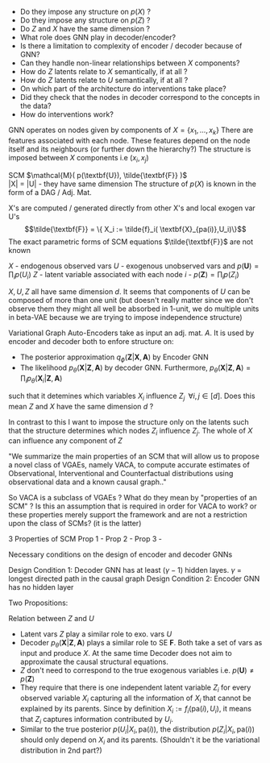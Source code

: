 
- Do they impose any structure on $p(X)$ ?
- Do they impose any structure on $p(Z)$ ?
- Do $Z$ and $X$ have the same dimension ?
- What role does GNN play in decoder/encoder?
- Is there a limitation to complexity of encoder / decoder because of GNN?
- Can they handle non-linear relationships between $X$ components?
- How do $Z$ latents relate to $X$ semantically, if at all ?
- How do $Z$ latents relate to $U$ semantically, if at all ?
- On which part of the architecture do interventions take place?
- Did they check that the nodes in decoder correspond to the concepts in the data? 
- How do interventions work?

GNN operates on nodes given by components of $X = \{x_1, \ldots, x_k\}$
There are features associated with each node. These features depend on the node itself and its neighbours (or further down the hierarchy?)
The structure is imposed between $X$ components i.e $(x_i, x_j)$

SCM $\mathcal{M}( p(\textbf{U}), \tilde{\textbf{F}} )$    
|X| = |U| - they have same dimension
The structure of $p(X)$ is known in the form of a DAG / Adj. Mat.

X's are computed / generated directly from other X's and local exogen var U's
$$\tilde{\textbf{F}} = \{ X_i := \tilde{f}_i( \textbf{X}_{pa(i)},U_i)\}$$ The exact parametric forms of SCM equations $\tilde{\textbf{F}}$ are not known

$X$ - endogenous observed vars
$U$ - exogenous unobserved vars and $p(\textbf{U}) = \prod_i p(U_i)$
$Z$ - latent variable associated with each node $i$ -  $p(\textbf{Z}) = \prod_i p(Z_i)$

$X, U, Z$ all have same dimension $d$. It seems that components of $U$ can be composed of more than one unit (but doesn't really matter since we don't observe them they might all well be absorbed in 1-unit, we do multiple units in beta-VAE because we are trying to impose independence structure) 


Variational Graph Auto-Encoders take as input an adj. mat. $A$. It is used by encoder and decoder both to enfore structure on:
- The posterior approximation $q_\phi(\textbf{Z}|\textbf{X},\textbf{A})$ by Encoder GNN
- The likelihood $p_\theta(\textbf{X}|\textbf{Z},\textbf{A})$ by decoder GNN. Furthermore, $p_\theta(\textbf{X}|\textbf{Z},\textbf{A}) = \prod_i p_\theta(\textbf{X}_i|\textbf{Z},\textbf{A})$

such that it detemines which variables $X_i$ influence $Z_j \;\;\forall i,j \in [d]$. Does this mean $Z$ and $X$ have the same dimension $d$ ?

In contrast to this I want to impose the structure only on the latents such that the structure determines which nodes $Z_i$ influence $Z_j$. The whole of $X$ can influence any component of $Z$

"We summarize the main properties of an SCM that will allow us to propose a novel class of VGAEs, namely VACA, to compute accurate estimates of Observational, Interventional and Counterfactual distributions using observational data and a known causal graph.."

So VACA is a subclass of VGAEs ?
What do they mean by "properties of an SCM" ? Is this an assumption that is required in order for VACA to work? or these properties merely support the framework and are not a restriction upon the class of SCMs? (it is the latter)

3 Properties of SCM
Prop 1 - 
Prop 2 - 
Prop 3 - 

Necessary conditions on the design of encoder and decoder GNNs

Design Condition 1: Decoder GNN has at least $(\gamma - 1)$ hidden layes. $\gamma$ = longest directed path in the causal graph
Design Condition 2: Encoder GNN has no hidden layer

Two Propositions:


Relation between $Z$ and $U$

- Latent vars $Z$ play a similar role to exo. vars $U$
- Decoder $p_\theta(\textbf{X}|\textbf{Z},\textbf{A})$  plays a similar role to SE $\textbf{F}$. Both take a set of vars as input and produce $X$. At the same time Decoder does not aim to approximate the causal structural equations.
- $Z$ don't need to correspond to the true exogenous variables i.e. $p(\textbf{U}) \neq p(\textbf{Z})$ 
- They require that there is one independent latent variable $Z_i$ for every observed variable $X_i$ capturing all the information of $X_i$ that cannot be explained by its parents. Since by definition $X_i := f_i(\text{pa}(i), U_i)$, it means that $Z_i$ captures information contributed by $U_i$.
- Similar to the true posterior $p(U_i|X_i,\text{pa}(i))$, the distribution $p(Z_i|X_i,\text{pa}(i))$ should only depend on $X_i$ and its parents. (Shouldn't it be the variational distribution in 2nd part?)










